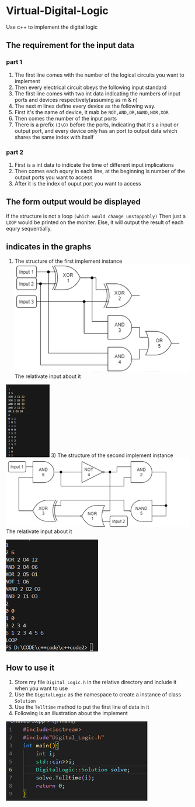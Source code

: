 # Virtual-Digital-Logic
Use c++ to implement the digital logic
## The requirement for the input data
### part 1
1) The first line comes with the number of the logical circuits you want to implement
2)  Then every electrical circuit obeys the following input standard
3)  The first line comes with two int data indicating the numbers of input ports and devices respectively(assuming as m & n)
4)  The next m lines define every device as the following way.
5)  First it's the name of device, it mab be `NOT,AND,OR,NAND,NOR,XOR`
6)  Then comes the number of the input ports
7)  There is a prefix `(I\O)` before the ports, indicating that it's a input or output port, and every device only has an port to output data which shares the same index with itself
### part 2
1) First is a int data to indicate the time of different input implications
2) Then comes each equry in each line, at the beginning is number of the output ports you want to access
3) After it is the index of ouput port you want to access
## The form output would be displayed
If the structure is not a loop `(which would change unstoppably)` Then just a `LOOP` would be printed on the moniter.
Else, it will output the result of each equry sequentially.
## indicates in the graphs
1) The structure of the first implement instance
![Example of electrical circuit](Pictures/Picture4.png)
The relativate input about it

![Example of the input data for above one](Pictures/Picture1.png)
3) The structure of the second implement instance
![Example of electrical circuit](Pictures/Picture5.png)
The relativate input about it

![Example of the input data for above one](Pictures/Picture2.png)
## How to use it
1) Store my file `Digital_Logic.h` in the relative directory and include it when you want to use
2) Use the `DigitalLogic` as the namespace to create a instance of class `Solution`
3) Use the `Telltime` method to put the first line of data in it
4) Following is an illustration about the implement

![Example of using the head file](Pictures/Picture3.png)    
  
   
